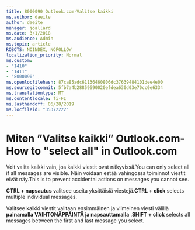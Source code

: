 ```yaml
---
title: 8000090 Outlook.com-Valitse kaikki
ms.author: daeite
author: daeite
manager: joallard
ms.date: 3/1/2018
ms.audience: Admin
ms.topic: article
ROBOTS: NOINDEX, NOFOLLOW
localization_priority: Normal
ms.custom:
- "1410"
- "1411"
- "8000090"
ms.openlocfilehash: 87ca85adc61136460806dc37639484101dee4e00
ms.sourcegitcommit: 5fb7a4b28859690020efdea630d03e70cc0e6334
ms.translationtype: MT
ms.contentlocale: fi-FI
ms.lasthandoff: 06/28/2019
ms.locfileid: "35372222"
---
```

# <a name="how-to-select-all-in-outlookcom"></a><span data-ttu-id="c992d-102">Miten ”Valitse kaikki” Outlook.com-</span><span class="sxs-lookup"><span data-stu-id="c992d-102">How to "select all" in Outlook.com</span></span>

<span data-ttu-id="c992d-103">Voit valita kaikki vain, jos kaikki viestit ovat näkyvissä.</span><span class="sxs-lookup"><span data-stu-id="c992d-103">You can only select all if all messages are visible.</span></span> <span data-ttu-id="c992d-104">Näin voidaan estää vahingossa toiminnot viestit eivät näy.</span><span class="sxs-lookup"><span data-stu-id="c992d-104">This is to prevent accidental actions on messages you cannot see.</span></span>

<span data-ttu-id="c992d-105">**CTRL + napsautus** valitsee useita yksittäisiä viestejä.</span><span class="sxs-lookup"><span data-stu-id="c992d-105">**CTRL + click** selects multiple individual messages.</span></span>

<span data-ttu-id="c992d-106">Valitsee kaikki viestit valitaan ensimmäinen ja viimeinen viesti välillä **painamalla VAIHTONÄPPÄINTÄ ja napsauttamalla** .</span><span class="sxs-lookup"><span data-stu-id="c992d-106">**SHIFT + click** selects all messages between the first and last message you select.</span></span>